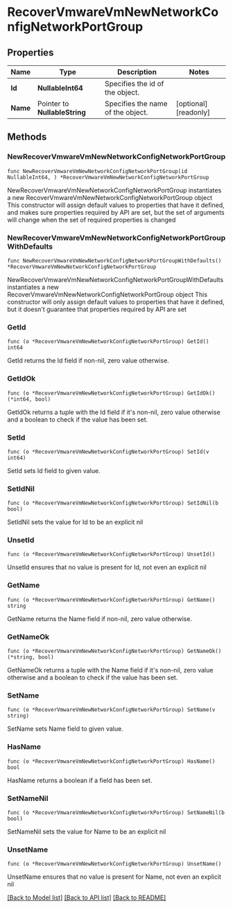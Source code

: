 # RecoverVmwareVmNewNetworkConfigNetworkPortGroup

## Properties

Name | Type | Description | Notes
------------ | ------------- | ------------- | -------------
**Id** | **NullableInt64** | Specifies the id of the object. | 
**Name** | Pointer to **NullableString** | Specifies the name of the object. | [optional] [readonly] 

## Methods

### NewRecoverVmwareVmNewNetworkConfigNetworkPortGroup

`func NewRecoverVmwareVmNewNetworkConfigNetworkPortGroup(id NullableInt64, ) *RecoverVmwareVmNewNetworkConfigNetworkPortGroup`

NewRecoverVmwareVmNewNetworkConfigNetworkPortGroup instantiates a new RecoverVmwareVmNewNetworkConfigNetworkPortGroup object
This constructor will assign default values to properties that have it defined,
and makes sure properties required by API are set, but the set of arguments
will change when the set of required properties is changed

### NewRecoverVmwareVmNewNetworkConfigNetworkPortGroupWithDefaults

`func NewRecoverVmwareVmNewNetworkConfigNetworkPortGroupWithDefaults() *RecoverVmwareVmNewNetworkConfigNetworkPortGroup`

NewRecoverVmwareVmNewNetworkConfigNetworkPortGroupWithDefaults instantiates a new RecoverVmwareVmNewNetworkConfigNetworkPortGroup object
This constructor will only assign default values to properties that have it defined,
but it doesn't guarantee that properties required by API are set

### GetId

`func (o *RecoverVmwareVmNewNetworkConfigNetworkPortGroup) GetId() int64`

GetId returns the Id field if non-nil, zero value otherwise.

### GetIdOk

`func (o *RecoverVmwareVmNewNetworkConfigNetworkPortGroup) GetIdOk() (*int64, bool)`

GetIdOk returns a tuple with the Id field if it's non-nil, zero value otherwise
and a boolean to check if the value has been set.

### SetId

`func (o *RecoverVmwareVmNewNetworkConfigNetworkPortGroup) SetId(v int64)`

SetId sets Id field to given value.


### SetIdNil

`func (o *RecoverVmwareVmNewNetworkConfigNetworkPortGroup) SetIdNil(b bool)`

 SetIdNil sets the value for Id to be an explicit nil

### UnsetId
`func (o *RecoverVmwareVmNewNetworkConfigNetworkPortGroup) UnsetId()`

UnsetId ensures that no value is present for Id, not even an explicit nil
### GetName

`func (o *RecoverVmwareVmNewNetworkConfigNetworkPortGroup) GetName() string`

GetName returns the Name field if non-nil, zero value otherwise.

### GetNameOk

`func (o *RecoverVmwareVmNewNetworkConfigNetworkPortGroup) GetNameOk() (*string, bool)`

GetNameOk returns a tuple with the Name field if it's non-nil, zero value otherwise
and a boolean to check if the value has been set.

### SetName

`func (o *RecoverVmwareVmNewNetworkConfigNetworkPortGroup) SetName(v string)`

SetName sets Name field to given value.

### HasName

`func (o *RecoverVmwareVmNewNetworkConfigNetworkPortGroup) HasName() bool`

HasName returns a boolean if a field has been set.

### SetNameNil

`func (o *RecoverVmwareVmNewNetworkConfigNetworkPortGroup) SetNameNil(b bool)`

 SetNameNil sets the value for Name to be an explicit nil

### UnsetName
`func (o *RecoverVmwareVmNewNetworkConfigNetworkPortGroup) UnsetName()`

UnsetName ensures that no value is present for Name, not even an explicit nil

[[Back to Model list]](../README.md#documentation-for-models) [[Back to API list]](../README.md#documentation-for-api-endpoints) [[Back to README]](../README.md)


